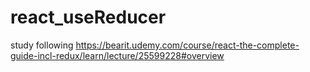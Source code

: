 # react_useReducer
study following https://bearit.udemy.com/course/react-the-complete-guide-incl-redux/learn/lecture/25599228#overview

